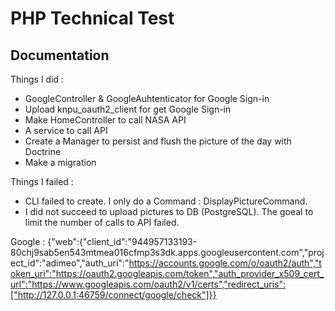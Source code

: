 # PHP Technical Test

## Documentation

Things I did : 
- GoogleController & GoogleAuhtenticator for Google Sign-in 
- Upload knpu_oauth2_client for get Google Sign-in
- Make HomeController to call NASA API 
- A service to call API
- Create a Manager to persist and flush the picture of the day with Doctrine
- Make a migration 


Things I failed : 
- CLI failed to create. I only do a Command : DisplayPictureCommand.
- I did not succeed to upload pictures to DB (PostgreSQL). The goeal to limit the number of calls to API failed. 

Google : 
{"web":{"client_id":"944957133193-80chj9sab5en543mtmea016cfmp3s3dk.apps.googleusercontent.com","project_id":"adimeo","auth_uri":"https://accounts.google.com/o/oauth2/auth","token_uri":"https://oauth2.googleapis.com/token","auth_provider_x509_cert_url":"https://www.googleapis.com/oauth2/v1/certs","redirect_uris":["http://127.0.0.1:46759/connect/google/check"]}}
